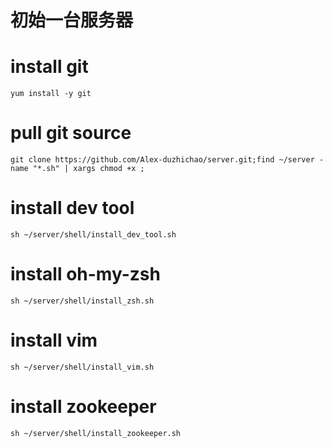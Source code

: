 初始一台服务器 
==============  

# install git 
   	yum install -y git

# pull git source 
	git clone https://github.com/Alex-duzhichao/server.git;find ~/server -name "*.sh" | xargs chmod +x ;

# install dev tool 
	sh ~/server/shell/install_dev_tool.sh

# install oh-my-zsh 
	sh ~/server/shell/install_zsh.sh

# install vim
	sh ~/server/shell/install_vim.sh

# install zookeeper
	sh ~/server/shell/install_zookeeper.sh